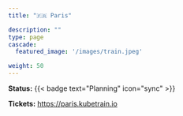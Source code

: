 ```yaml
---
title: "🇫🇷 Paris"

description: ""
type: page
cascade:
  featured_image: '/images/train.jpeg'

weight: 50
---
```


**Status:**  {{< badge text="Planning" icon="sync" >}}

**Tickets:** https://paris.kubetrain.io

<!--more-->

